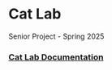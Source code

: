 # Cat Lab
Senior Project - Spring 2025

### [Cat Lab Documentation](https://docs.google.com/document/d/1DTB-KvIpfFKVQbEDlEhrUEsdbWRpliNdmZL-uJyd6X4/edit?tab=t.0)
